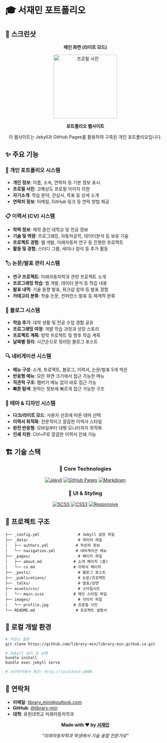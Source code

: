 # 🎓 서재민 포트폴리오

## 📸 스크린샷

<div align="center">

**메인 화면 (라이트 모드)**

<img src="" alt="프로필 사진" width="200">

**포트폴리오 웹사이트**

이 웹사이트는 Jekyll과 GitHub Pages를 활용하여 구축된 개인 포트폴리오입니다.

</div>

## ✨ 주요 기능

### 👤 **개인 포트폴리오 시스템**
- **개인 정보**: 이름, 소속, 연락처 등 기본 정보 표시
- **프로필 사진**: 고해상도 프로필 이미지 지원
- **자기소개**: 학습 분야, 관심사, 목표 등 상세 소개
- **연락처 정보**: 이메일, GitHub 링크 등 연락 방법 제공

### 📋 **이력서 (CV) 시스템**
- **학력 정보**: 재학 중인 대학교 및 전공 정보
- **기술 및 역량**: 프로그래밍, 자동차공학, 데이터분석 등 보유 기술
- **프로젝트 경험**: 웹 개발, 미래자동차 연구 등 진행한 프로젝트
- **활동 및 경험**: 스터디 그룹, 세미나 참석 등 추가 활동

### 🏷️ **논문/발표 관리 시스템**
- **연구 프로젝트**: 미래자동차학과 관련 프로젝트 소개
- **프로그래밍 학습**: 웹 개발, 데이터 분석 등 학습 내용
- **발표 내역**: 기술 동향 발표, 워크샵 참여 등 발표 경험
- **카테고리 분류**: 학술 논문, 컨퍼런스 발표 등 체계적 분류

### 📝 **블로그 시스템**
- **학습 후기**: 대학 생활 및 전공 수업 경험 공유
- **프로그래밍 여정**: 개발 학습 과정과 성장 스토리
- **프로젝트 계획**: 방학 프로젝트 및 향후 학습 계획
- **날짜별 정리**: 시간순으로 정리된 블로그 포스트

### 🔍 **네비게이션 시스템**
- **메뉴 구성**: 소개, 프로젝트, 블로그, 이력서, 논문/발표 5개 섹션
- **반응형 메뉴**: 모든 화면 크기에서 접근 가능한 메뉴
- **직관적 구조**: 햄버거 메뉴 없이 바로 접근 가능
- **빠른 탐색**: 원하는 정보에 빠르게 접근 가능한 구조

### 🎨 **테마 & 디자인 시스템**
- **다크/라이트 모드**: 사용자 선호에 따른 테마 선택
- **이력서 최적화**: 전문적이고 깔끔한 이력서 스타일
- **완전 반응형**: 모바일부터 대형 모니터까지 최적화
- **인쇄 지원**: Ctrl+P로 깔끔한 이력서 인쇄 가능

## 🏗️ 기술 스택

<div align="center">

### 🔧 **Core Technologies**

[![Jekyll](https://img.shields.io/badge/Jekyll-4.3.0-red?style=for-the-badge&logo=jekyll)](https://jekyllrb.com/)
[![GitHub Pages](https://img.shields.io/badge/GitHub_Pages-Deploy-black?style=for-the-badge&logo=github)](https://pages.github.com/)
[![Markdown](https://img.shields.io/badge/Markdown-Content-blue?style=for-the-badge&logo=markdown)](https://daringfireball.net/projects/markdown/)

### 🎨 **UI & Styling**

[![SCSS](https://img.shields.io/badge/SCSS-CSS_Preprocessor-pink?style=for-the-badge&logo=sass)](https://sass-lang.com/)
[![CSS3](https://img.shields.io/badge/CSS3-Modern-1572b6?style=for-the-badge&logo=css3)](https://www.w3.org/Style/CSS/)
[![Responsive](https://img.shields.io/badge/Responsive_Design-Mobile_First-green?style=for-the-badge)](https://www.w3.org/Style/CSS/)

</div>

## 📁 프로젝트 구조

```
├── _config.yml                 # Jekyll 설정 파일
├── _data/                      # 데이터 파일
│   ├── authors.yml            # 작성자 정보
│   └── navigation.yml         # 네비게이션 메뉴
├── _pages/                     # 페이지 파일
│   ├── about.md              # 소개 페이지 (홈)
│   └── cv.md                 # 이력서 페이지
├── _posts/                     # 블로그 포스트
├── _publications/              # 논문/프로젝트
├── _talks/                     # 발표/강연
├── assets/css/                 # 스타일시트
│   └── main.scss             # 메인 스타일 파일
├── images/                     # 이미지 파일
│   └── profile.jpg           # 프로필 사진
└── README.md                  # 프로젝트 설명서
```

## 🚀 로컬 개발 환경

```bash
# 저장소 클론
git clone https://github.com/library-min/library-min.github.io.git

# Jekyll 설치 및 실행
bundle install
bundle exec jekyll serve

# 브라우저에서 확인: http://localhost:4000
```

## 📧 연락처

- **이메일**: library_mini@outlook.com
- **GitHub**: [@library-min](https://github.com/library-min)
- **대학**: 유원대학교 미래자동차학과

<div align="center">

**Made with ❤️ by [서재민](https://github.com/library-min)**

*"미래자동차학과 학생에서 기술 융합 전문가로"*

</div>
